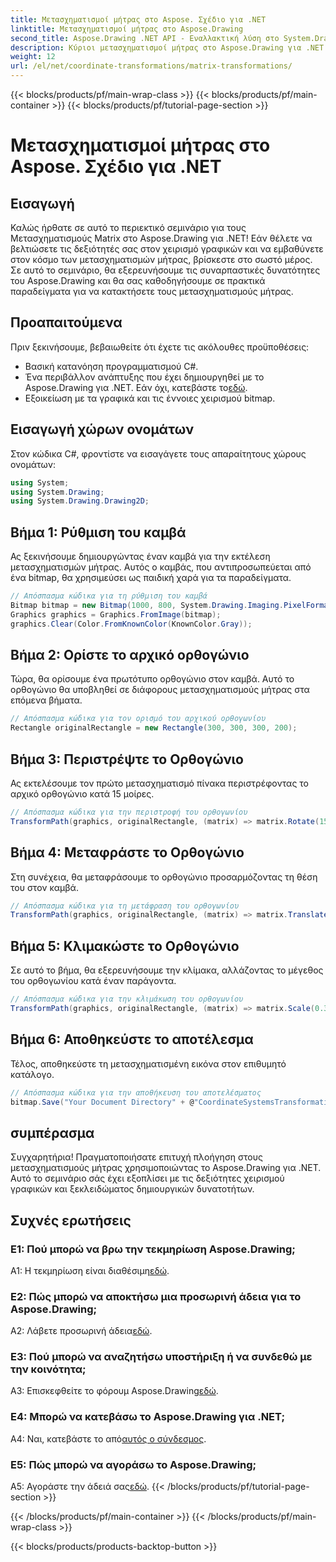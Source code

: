 ```yaml
---
title: Μετασχηματισμοί μήτρας στο Aspose. Σχέδιο για .NET
linktitle: Μετασχηματισμοί μήτρας στο Aspose.Drawing
second_title: Aspose.Drawing .NET API - Εναλλακτική λύση στο System.Drawing.Common
description: Κύριοι μετασχηματισμοί μήτρας στο Aspose.Drawing για .NET με αυτόν τον οδηγό βήμα προς βήμα.
weight: 12
url: /el/net/coordinate-transformations/matrix-transformations/
---
```


{{< blocks/products/pf/main-wrap-class >}}
{{< blocks/products/pf/main-container >}}
{{< blocks/products/pf/tutorial-page-section >}}

# Μετασχηματισμοί μήτρας στο Aspose. Σχέδιο για .NET

## Εισαγωγή

Καλώς ήρθατε σε αυτό το περιεκτικό σεμινάριο για τους Μετασχηματισμούς Matrix στο Aspose.Drawing για .NET! Εάν θέλετε να βελτιώσετε τις δεξιότητές σας στον χειρισμό γραφικών και να εμβαθύνετε στον κόσμο των μετασχηματισμών μήτρας, βρίσκεστε στο σωστό μέρος. Σε αυτό το σεμινάριο, θα εξερευνήσουμε τις συναρπαστικές δυνατότητες του Aspose.Drawing και θα σας καθοδηγήσουμε σε πρακτικά παραδείγματα για να κατακτήσετε τους μετασχηματισμούς μήτρας.

## Προαπαιτούμενα

Πριν ξεκινήσουμε, βεβαιωθείτε ότι έχετε τις ακόλουθες προϋποθέσεις:

- Βασική κατανόηση προγραμματισμού C#.
-  Ένα περιβάλλον ανάπτυξης που έχει δημιουργηθεί με το Aspose.Drawing για .NET. Εάν όχι, κατεβάστε το[εδώ](https://releases.aspose.com/drawing/net/).
- Εξοικείωση με τα γραφικά και τις έννοιες χειρισμού bitmap.

## Εισαγωγή χώρων ονομάτων

Στον κώδικα C#, φροντίστε να εισαγάγετε τους απαραίτητους χώρους ονομάτων:

```csharp
using System;
using System.Drawing;
using System.Drawing.Drawing2D;
```

## Βήμα 1: Ρύθμιση του καμβά

Ας ξεκινήσουμε δημιουργώντας έναν καμβά για την εκτέλεση μετασχηματισμών μήτρας. Αυτός ο καμβάς, που αντιπροσωπεύεται από ένα bitmap, θα χρησιμεύσει ως παιδική χαρά για τα παραδείγματα.

```csharp
// Απόσπασμα κώδικα για τη ρύθμιση του καμβά
Bitmap bitmap = new Bitmap(1000, 800, System.Drawing.Imaging.PixelFormat.Format32bppPArgb);
Graphics graphics = Graphics.FromImage(bitmap);
graphics.Clear(Color.FromKnownColor(KnownColor.Gray));
```

## Βήμα 2: Ορίστε το αρχικό ορθογώνιο

Τώρα, θα ορίσουμε ένα πρωτότυπο ορθογώνιο στον καμβά. Αυτό το ορθογώνιο θα υποβληθεί σε διάφορους μετασχηματισμούς μήτρας στα επόμενα βήματα.

```csharp
// Απόσπασμα κώδικα για τον ορισμό του αρχικού ορθογωνίου
Rectangle originalRectangle = new Rectangle(300, 300, 300, 200);
```

## Βήμα 3: Περιστρέψτε το Ορθογώνιο

Ας εκτελέσουμε τον πρώτο μετασχηματισμό πίνακα περιστρέφοντας το αρχικό ορθογώνιο κατά 15 μοίρες.

```csharp
// Απόσπασμα κώδικα για την περιστροφή του ορθογωνίου
TransformPath(graphics, originalRectangle, (matrix) => matrix.Rotate(15.0f));
```

## Βήμα 4: Μεταφράστε το Ορθογώνιο

Στη συνέχεια, θα μεταφράσουμε το ορθογώνιο προσαρμόζοντας τη θέση του στον καμβά.

```csharp
// Απόσπασμα κώδικα για τη μετάφραση του ορθογωνίου
TransformPath(graphics, originalRectangle, (matrix) => matrix.Translate(-250, -250));
```

## Βήμα 5: Κλιμακώστε το Ορθογώνιο

Σε αυτό το βήμα, θα εξερευνήσουμε την κλίμακα, αλλάζοντας το μέγεθος του ορθογωνίου κατά έναν παράγοντα.

```csharp
// Απόσπασμα κώδικα για την κλιμάκωση του ορθογωνίου
TransformPath(graphics, originalRectangle, (matrix) => matrix.Scale(0.3f, 0.3f));
```

## Βήμα 6: Αποθηκεύστε το αποτέλεσμα

Τέλος, αποθηκεύστε τη μετασχηματισμένη εικόνα στον επιθυμητό κατάλογο.

```csharp
// Απόσπασμα κώδικα για την αποθήκευση του αποτελέσματος
bitmap.Save("Your Document Directory" + @"CoordinateSystemsTransformations\MatrixTransformations_out.png");
```

## συμπέρασμα

Συγχαρητήρια! Πραγματοποιήσατε επιτυχή πλοήγηση στους μετασχηματισμούς μήτρας χρησιμοποιώντας το Aspose.Drawing για .NET. Αυτό το σεμινάριο σάς έχει εξοπλίσει με τις δεξιότητες χειρισμού γραφικών και ξεκλειδώματος δημιουργικών δυνατοτήτων.

## Συχνές ερωτήσεις

### Ε1: Πού μπορώ να βρω την τεκμηρίωση Aspose.Drawing;

 A1: Η τεκμηρίωση είναι διαθέσιμη[εδώ](https://reference.aspose.com/drawing/net/).

### Ε2: Πώς μπορώ να αποκτήσω μια προσωρινή άδεια για το Aspose.Drawing;

 A2: Λάβετε προσωρινή άδεια[εδώ](https://purchase.aspose.com/temporary-license/).

### Ε3: Πού μπορώ να αναζητήσω υποστήριξη ή να συνδεθώ με την κοινότητα;

 A3: Επισκεφθείτε το φόρουμ Aspose.Drawing[εδώ](https://forum.aspose.com/c/diagram/17).

### Ε4: Μπορώ να κατεβάσω το Aspose.Drawing για .NET;

 A4: Ναι, κατεβάστε το από[αυτός ο σύνδεσμος](https://releases.aspose.com/drawing/net/).

### Ε5: Πώς μπορώ να αγοράσω το Aspose.Drawing;

 A5: Αγοράστε την άδειά σας[εδώ](https://purchase.aspose.com/buy).
{{< /blocks/products/pf/tutorial-page-section >}}

{{< /blocks/products/pf/main-container >}}
{{< /blocks/products/pf/main-wrap-class >}}

{{< blocks/products/products-backtop-button >}}
